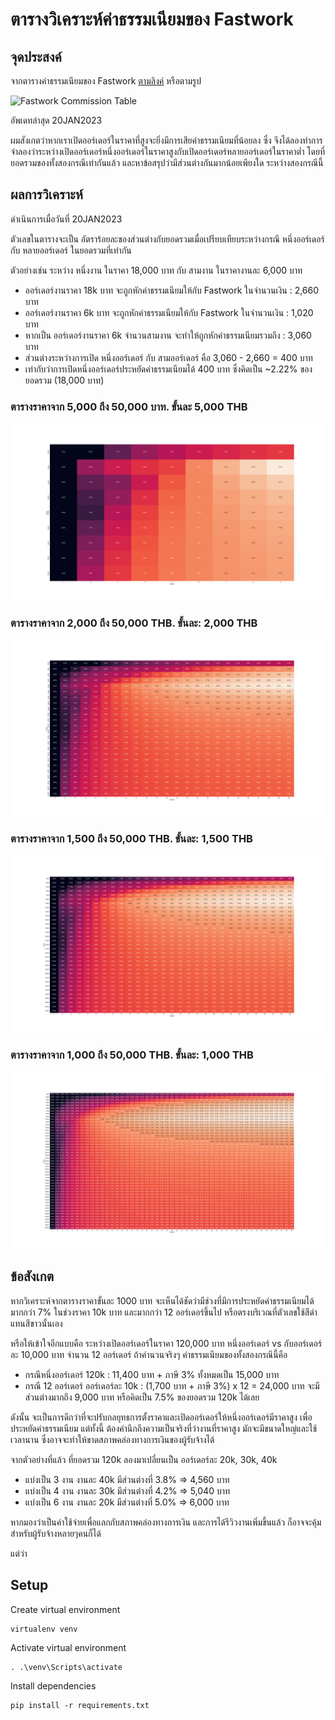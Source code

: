 # ตารางวิเคราะห์ค่าธรรมเนียมของ Fastwork

## จุดประสงค์

จากตารางค่าธรรมเนียมของ Fastwork [ตามลิงค์](https://static.fastwork.co/contents/commission) หรือตามรูป

![Fastwork Commission Table](https://static.fastwork.co/images/commission/commission1.jpg)

อัพเดทล่าสุด 20JAN2023

ผมสังเกตว่าหากเราเปิดออร์เดอร์ในราคาที่สูงจะยิ่งมีการเสียค่าธรรมเนียมที่น้อยลง ซึ่ง
จึงได้ลองทำการจำลองว่าระหว่างเปิดออร์เดอร์หนึ่งออร์เดอร์ในราคาสูงกับเปิดออร์เดอร์หลายออร์เดอร์ในราคาต่ำ 
โดยที่ยอดรวมของทั้งสองกรณีเท่ากันแล้ว และหาข้อสรุปว่ามีส่วนต่างกันมากน้อยเพียงใด ระหว่างสองกรณีนี้


## ผลการวิเคราะห์

ดำเนินการเมื่อวันที่ 20JAN2023

ตัวเลขในตารางจะเป็น อัตราร้อยละของส่วนต่างกับยอดรวมเมื่อเปรียบเทียบระหว่างกรณี หนึ่งออร์เดอร์ กับ หลายออร์เดอร์ ในยอดรวมที่เท่ากัน

ตัวอย่างเช่น ระหว่าง หนึ่งงาน ในราคา 18,000 บาท กับ สามงาน ในราคางานละ 6,000 บาท
- ออร์เดอร์งานราคา 18k บาท จะถูกหักค่าธรรมเนียมให้กับ Fastwork ในจำนวนเงิน : 2,660 บาท
- ออร์เดอร์งานราคา 6k บาท  จะถูกหักค่าธรรมเนียมให้กับ Fastwork ในจำนวนเงิน : 1,020 บาท
- หากเป็น ออร์เดอร์งานราคา 6k จำนวนสามงาน จะทำให้ถูกหักค่าธรรมเนียมรวมถึง : 3,060 บาท
- ส่วนต่างระหว่างการเปิด หนึ่งออร์เดอร์ กับ สามออร์เดอร์ คือ 3,060 - 2,660 = 400 บาท
- เท่ากับว่าการเปิดหนึ่งออร์เดอร์ประหยัดค่าธรรมเนียมได้ 400 บาท ซึ่งคิดเป็น ~2.22% ของยอดรวม (18,000 บาท)


### ตารางราคาจาก 5,000 ถึง 50,000 บาท. ขั้นละ 5,000 THB
![Heatmap 5000 THB step](./heatmap_5k.png)

### ตารางราคาจาก 2,000 ถึง 50,000 THB. ขั้นละ: 2,000 THB
![Heatmap 2000 THB step](./heatmap_2k.png)

### ตารางราคาจาก 1,500 ถึง 50,000 THB. ขั้นละ: 1,500 THB
![Heatmap 1500 THB step](./heatmap_1500.png)

### ตารางราคาจาก 1,000 ถึง 50,000 THB. ขั้นละ: 1,000 THB
![Heatmap 1000 THB step](./heatmap_1k.png)


## ข้อสังเกต

หากวิเคราะห์จากตารางราคาขั้นละ 1000 บาท จะเห็นได้ชัดว่ามีช่วงที่มีการประหยัดค่าธรรมเนียมได้มากกว่า 7% ในช่วงราคา 10k บาท และมากกว่า 12 ออร์เดอร์ขึ้นไป
หรือตรงบริเวณที่ตัวเลขใช้สีดำแทนสีขาวนั้นเอง

หรือให้เข้าใจอีกแบบคือ
ระหว่างเปิดออร์เดอร์ในราคา 120,000 บาท หนึ่งออร์เดอร์ vs กับออร์เดอร์ละ 10,000 บาท จำนวน 12 ออร์เดอร์
ถ้าคำนวนจริงๆ ค่าธรรมเนียมของทั้งสองกรณีนี้คือ
- กรณีหนึ่งออร์เดอร์ 120k : 11,400 บาท + ภาษี 3% ทั้งหมดเป็น 15,000 บาท
- กรณี 12 ออร์เดอร์ ออร์เดอร์ละ 10k : (1,700 บาท + ภาษี 3%) x 12 = 24,000 บาท
จะมีส่วนต่างมากถึง 9,000 บาท หรือคิดเป็น 7.5% ของยอดรวม 120k ได้เลย

ดังนั้น จะเป็นการดีกว่าที่จะปรับกลยุทธการตั้งราคาและเปิดออร์เดอร์ให้หนึ่งออร์เดอร์มีราคาสูง เพื่อประหยัดค่าธรรมเนียม
แต่ทั้งนี้ ต้องคำนึกถึงความเป็นจริงที่ว่างานที่ราคาสูง มักจะมีขนาดใหญ่และใช้เวลานาน ซึ่งอาจจะทำให้ขาดสภาพคล่องทางการเงินของผู้รับจ้างได้

จากตัวอย่างที่แล้ว ที่ยอดรวม 120k ลองมาเปลี่ยนเป็น ออร์เดอร์ละ 20k, 30k, 40k
- แบ่งเป็น 3 งาน งานละ 40k มีส่วนต่างที่ 3.8% => 4,560 บาท
- แบ่งเป็น 4 งาน งานละ 30k มีส่วนต่างที่ 4.2% => 5,040 บาท
- แบ่งเป็น 6 งาน งานละ 20k มีส่วนต่างที่ 5.0% => 6,000 บาท

หากมองว่าเป็นค่าใช้จ่ายเพื่อแลกกับสภาพคล่องทางการเงิน และการได้รีวิวงานเพิ่มขึ้นแล้ว ก็อาจจะคุ้มสำหรับผู้รับจ้างหลายๆคนก็ได้

แต่ว่า

## Setup

Create virtual environment
```
virtualenv venv
```

Activate virtual environment

```
. .\venv\Scripts\activate
```

Install dependencies
```
pip install -r requirements.txt
```